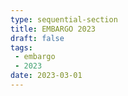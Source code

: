 ```yaml
---
type: sequential-section
title: EMBARGO 2023
draft: false
tags:
 - embargo
 - 2023
date: 2023-03-01
---
```

